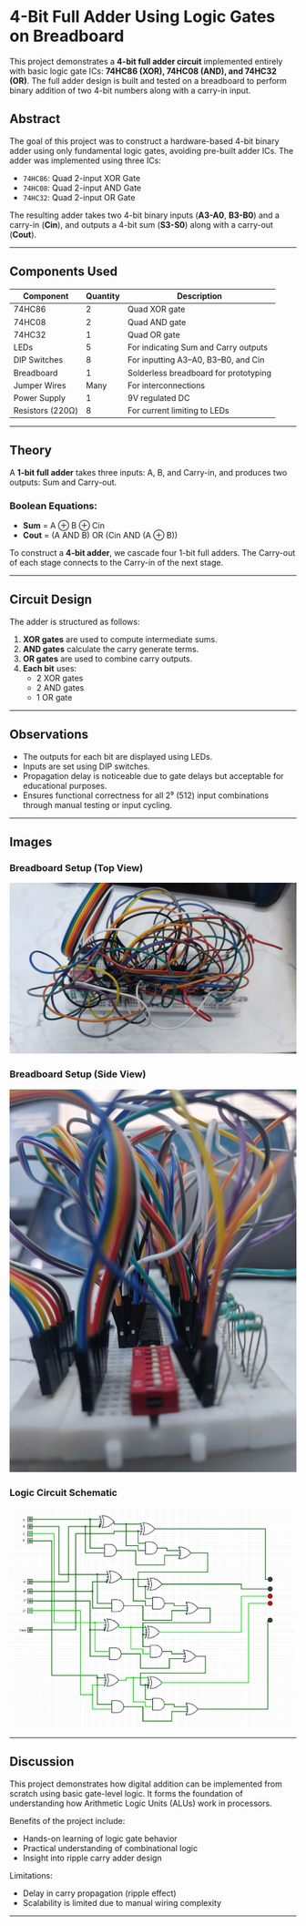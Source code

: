 # 4-Bit Full Adder Using Logic Gates on Breadboard

This project demonstrates a **4-bit full adder circuit** implemented entirely with basic logic gate ICs: **74HC86 (XOR), 74HC08 (AND), and 74HC32 (OR)**. The full adder design is built and tested on a breadboard to perform binary addition of two 4-bit numbers along with a carry-in input.

## Abstract

The goal of this project was to construct a hardware-based 4-bit binary adder using only fundamental logic gates, avoiding pre-built adder ICs. The adder was implemented using three ICs:

- `74HC86`: Quad 2-input XOR Gate
- `74HC08`: Quad 2-input AND Gate
- `74HC32`: Quad 2-input OR Gate

The resulting adder takes two 4-bit binary inputs (**A3-A0**, **B3-B0**) and a carry-in (**Cin**), and outputs a 4-bit sum (**S3-S0**) along with a carry-out (**Cout**).

---

## Components Used

| Component        | Quantity | Description                            |
|------------------|----------|----------------------------------------|
| 74HC86           | 2        | Quad XOR gate                          |
| 74HC08           | 2        | Quad AND gate                          |
| 74HC32           | 1        | Quad OR gate                           |
| LEDs             | 5       | For indicating Sum and Carry outputs   |
| DIP Switches     | 8        | For inputting A3–A0, B3–B0, and Cin     |
| Breadboard       | 1        | Solderless breadboard for prototyping  |
| Jumper Wires     | Many     | For interconnections                   |
| Power Supply     | 1        | 9V regulated DC                        |
| Resistors (220Ω) | 8| For current limiting to LEDs           |

---

## Theory

A **1-bit full adder** takes three inputs: A, B, and Carry-in, and produces two outputs: Sum and Carry-out.

### Boolean Equations:
- **Sum** = A ⊕ B ⊕ Cin
- **Cout** = (A AND B) OR (Cin AND (A ⊕ B))

To construct a **4-bit adder**, we cascade four 1-bit full adders. The Carry-out of each stage connects to the Carry-in of the next stage.

---

## Circuit Design

The adder is structured as follows:

1. **XOR gates** are used to compute intermediate sums.
2. **AND gates** calculate the carry generate terms.
3. **OR gates** are used to combine carry outputs.
4. **Each bit** uses:
   - 2 XOR gates
   - 2 AND gates
   - 1 OR gate



---

## Observations

- The outputs for each bit are displayed using LEDs.
- Inputs are set using DIP switches.
- Propagation delay is noticeable due to gate delays but acceptable for educational purposes.
- Ensures functional correctness for all 2⁹ (512) input combinations through manual testing or input cycling.

---

## Images

### Breadboard Setup (Top View)
![Breadboard Top View](Images/Adder2.jpg)

### Breadboard Setup (Side View)
![Breadboard Side View](Images/Adder.jpg)

### Logic Circuit Schematic
![4-Bit Full Adder Schematic](Images/Schematic.png)


---

## Discussion

This project demonstrates how digital addition can be implemented from scratch using basic gate-level logic. It forms the foundation of understanding how Arithmetic Logic Units (ALUs) work in processors.

Benefits of the project include:
- Hands-on learning of logic gate behavior
- Practical understanding of combinational logic
- Insight into ripple carry adder design

Limitations:
- Delay in carry propagation (ripple effect)
- Scalability is limited due to manual wiring complexity

---



